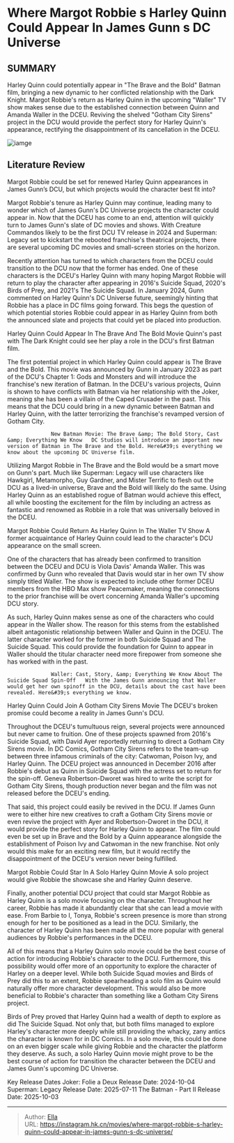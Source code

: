 # Where Margot Robbie s Harley Quinn Could Appear In James Gunn s DC Universe


## SUMMARY 



  Harley Quinn could potentially appear in &#34;The Brave and the Bold&#34; Batman film, bringing a new dynamic to her conflicted relationship with the Dark Knight.   Margot Robbie&#39;s return as Harley Quinn in the upcoming &#34;Waller&#34; TV show makes sense due to the established connection between Quinn and Amanda Waller in the DCEU.   Reviving the shelved &#34;Gotham City Sirens&#34; project in the DCU would provide the perfect story for Harley Quinn&#39;s appearance, rectifying the disappointment of its cancellation in the DCEU.  

![iamge](https://static1.srcdn.com/wordpress/wp-content/uploads/2024/01/margot-robbie-harley-quinn-dceu.jpg)

## Literature Review

Margot Robbie could be set for renewed Harley Quinn appearances in James Gunn’s DCU, but which projects would the character best fit into?




Margot Robbie&#39;s tenure as Harley Quinn may continue, leading many to wonder which of James Gunn&#39;s DC Universe projects the character could appear in. Now that the DCEU has come to an end, attention will quickly turn to James Gunn&#39;s slate of DC movies and shows. With Creature Commandos likely to be the first DCU TV release in 2024 and Superman: Legacy set to kickstart the rebooted franchise&#39;s theatrical projects, there are several upcoming DC movies and small-screen stories on the horizon.




Recently attention has turned to which characters from the DCEU could transition to the DCU now that the former has ended. One of these characters is the DCEU&#39;s Harley Quinn with many hoping Margot Robbie will return to play the character after appearing in 2016&#39;s Suicide Squad, 2020&#39;s Birds of Prey, and 2021&#39;s The Suicide Squad. In January 2024, Gunn commented on Harley Quinn&#39;s DC Universe future, seemingly hinting that Robbie has a place in DC films going forward. This begs the question of which potential stories Robbie could appear in as Harley Quinn from both the announced slate and projects that could yet be placed into production.


 

 



 Harley Quinn Could Appear In The Brave And The Bold Movie 
Quinn&#39;s past with The Dark Knight could see her play a role in the DCU&#39;s first Batman film.
          




The first potential project in which Harley Quinn could appear is The Brave and the Bold. This movie was announced by Gunn in January 2023 as part of the DCU&#39;s Chapter 1: Gods and Monsters and will introduce the franchise&#39;s new iteration of Batman. In the DCEU&#39;s various projects, Quinn is shown to have conflicts with Batman via her relationship with the Joker, meaning she has been a villain of the Caped Crusader in the past. This means that the DCU could bring in a new dynamic between Batman and Harley Quinn, with the latter terrorizing the franchise&#39;s revamped version of Gotham City.

                  New Batman Movie: The Brave &amp; The Bold Story, Cast &amp; Everything We Know   DC Studios will introduce an important new version of Batman in The Brave and the Bold. Here&#39;s everything we know about the upcoming DC Universe film.   

Utilizing Margot Robbie in The Brave and the Bold would be a smart move on Gunn&#39;s part. Much like Superman: Legacy will use characters like Hawkgirl, Metamorpho, Guy Gardner, and Mister Terrific to flesh out the DCU as a lived-in universe, Brave and the Bold will likely do the same. Using Harley Quinn as an established rogue of Batman would achieve this effect, all while boosting the excitement for the film by including an actress as fantastic and renowned as Robbie in a role that was universally beloved in the DCEU.






 Margot Robbie Could Return As Harley Quinn In The Waller TV Show 
A former acquaintance of Harley Quinn could lead to the character&#39;s DCU appearance on the small screen.
         

One of the characters that has already been confirmed to transition between the DCEU and DCU is Viola Davis&#39; Amanda Waller. This was confirmed by Gunn who revealed that Davis would star in her own TV show simply titled Waller. The show is expected to include other former DCEU members from the HBO Max show Peacemaker, meaning the connections to the prior franchise will be overt concerning Amanda Waller&#39;s upcoming DCU story.

As such, Harley Quinn makes sense as one of the characters who could appear in the Waller show. The reason for this stems from the established albeit antagonistic relationship between Waller and Quinn in the DCEU. The latter character worked for the former in both Suicide Squad and The Suicide Squad. This could provide the foundation for Quinn to appear in Waller should the titular character need more firepower from someone she has worked with in the past.




                  Waller: Cast, Story, &amp; Everything We Know About The Suicide Squad Spin-Off   With the James Gunn announcing that Waller would get her own spinoff in the DCU, details about the cast have been revealed. Here&#39;s everything we know.   



 Harley Quinn Could Join A Gotham City Sirens Movie 
The DCEU&#39;s broken promise could become a reality in James Gunn&#39;s DCU.
          

Throughout the DCEU&#39;s tumultuous reign, several projects were announced but never came to fruition. One of these projects spawned from 2016&#39;s Suicide Squad, with David Ayer reportedly returning to direct a Gotham City Sirens movie. In DC Comics, Gotham City Sirens refers to the team-up between three infamous criminals of the city: Catwoman, Poison Ivy, and Harley Quinn. The DCEU project was announced in December 2016 after Robbie&#39;s debut as Quinn in Suicide Squad with the actress set to return for the spin-off. Geneva Robertson-Dworet was hired to write the script for Gotham City Sirens, though production never began and the film was not released before the DCEU&#39;s ending.




That said, this project could easily be revived in the DCU. If James Gunn were to either hire new creatives to craft a Gotham City Sirens movie or even revive the project with Ayer and Robertson-Dworet in the DCU, it would provide the perfect story for Harley Quinn to appear. The film could even be set up in Brave and the Bold by a Quinn appearance alongside the establishment of Poison Ivy and Catwoman in the new franchise. Not only would this make for an exciting new film, but it would rectify the disappointment of the DCEU&#39;s version never being fulfilled.



 Margot Robbie Could Star In A Solo Harley Quinn Movie 
A solo project would give Robbie the showcase she and Harley Quinn deserve.
          

Finally, another potential DCU project that could star Margot Robbie as Harley Quinn is a solo movie focusing on the character. Throughout her career, Robbie has made it abundantly clear that she can lead a movie with ease. From Barbie to I, Tonya, Robbie&#39;s screen presence is more than strong enough for her to be positioned as a lead in the DCU. Similarly, the character of Harley Quinn has been made all the more popular with general audiences by Robbie&#39;s performances in the DCEU.




All of this means that a Harley Quinn solo movie could be the best course of action for introducing Robbie&#39;s character to the DCU. Furthermore, this possibility would offer more of an opportunity to explore the character of Harley on a deeper level. While both Suicide Squad movies and Birds of Prey did this to an extent, Robbie spearheading a solo film as Quinn would naturally offer more character development. This would also be more beneficial to Robbie&#39;s character than something like a Gotham City Sirens project.

Birds of Prey proved that Harley Quinn had a wealth of depth to explore as did The Suicide Squad. Not only that, but both films managed to explore Harley&#39;s character more deeply while still providing the whacky, zany antics the character is known for in DC Comics. In a solo movie, this could be done on an even bigger scale while giving Robbie and the character the platform they deserve. As such, a solo Harley Quinn movie might prove to be the best course of action for transition the character between the DCEU and James Gunn&#39;s upcoming DC Universe.




  Key Release Dates              Joker: Folie a Deux Release Date: 2024-10-04                   Superman: Legacy Release Date: 2025-07-11                   The Batman - Part II Release Date: 2025-10-03      

---

> Author: [Ella](https://instagram.hk.cn/)  
> URL: https://instagram.hk.cn/movies/where-margot-robbie-s-harley-quinn-could-appear-in-james-gunn-s-dc-universe/  


